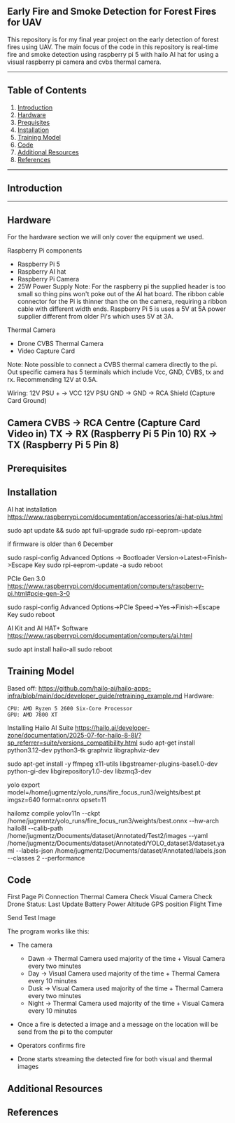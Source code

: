## **Early Fire and Smoke Detection for Forest Fires for UAV**

This repository is for my final year project on the early detection of forest fires using UAV. The main focus of the code in this repository is real-time fire and smoke detection using raspberry pi 5 with hailo AI hat for using a visual raspberry pi camera and cvbs thermal camera. 

---

## **Table of Contents**

1. [Introduction](#introduction)
2. [Hardware](#hardware)
3. [Prequisites](#prerequisites)
4. [Installation](#installation)
5. [Training Model](#training-model)
6. [Code](#code)
7. [Additional Resources](#additional-resources)
8. [References](#references)

---

## **Introduction**




---

## **Hardware**

For the hardware section we will only cover the equipment we used.

Raspberry Pi components
- Raspberry Pi 5
- Raspberry AI hat
- Raspberry Pi Camera
- 25W Power Supply
Note:
For the raspberry pi the supplied header is too small so thing pins won't poke out of the AI hat board.
The ribbon cable connector for the Pi is thinner than the on the camera, requiring a ribbon cable with different width ends.
Raspberry Pi 5 is uses a 5V at 5A power supplier different from older Pi's which uses 5V at 3A. 

Thermal Camera
- Drone CVBS Thermal Camera
- Video Capture Card

Note:
Note possible to connect a CVBS thermal camera directly to the pi. Out specific camera has 5 terminals which include Vcc, GND, CVBS, tx and rx. Recommending 12V at 0.5A. 

Wiring:
12V PSU +   -> VCC
12V PSU GND -> GND
            -> RCA Shield (Capture Card Ground)

Camera CVBS -> RCA Centre (Capture Card Video in)
TX          -> RX (Raspberry Pi 5 Pin 10)
RX          -> TX (Raspberry Pi 5 Pin 8)
---

## **Prerequisites**

## **Installation**

AI hat installation https://www.raspberrypi.com/documentation/accessories/ai-hat-plus.html

sudo apt update && sudo apt full-upgrade sudo rpi-eeprom-update

if firmware is older than 6 December

sudo raspi-config Advanced Options -> Bootloader Version->Latest->Finish->Escape Key sudo rpi-eeprom-update -a sudo reboot

PCIe Gen 3.0 https://www.raspberrypi.com/documentation/computers/raspberry-pi.html#pcie-gen-3-0

sudo raspi-config Advanced Options->PCIe Speed->Yes->Finish->Escape Key sudo reboot

AI Kit and AI HAT+ Software https://www.raspberrypi.com/documentation/computers/ai.html

sudo apt install hailo-all sudo reboot

## **Training Model**

Based off: https://github.com/hailo-ai/hailo-apps-infra/blob/main/doc/developer_guide/retraining_example.md Hardware:

    CPU: AMD Ryzen 5 2600 Six-Core Processor
    GPU: AMD 7800 XT

Installing Hailo AI Suite https://hailo.ai/developer-zone/documentation/2025-07-for-hailo-8-8l/?sp_referrer=suite/versions_compatibility.html sudo apt-get install python3.12-dev python3-tk graphviz libgraphviz-dev

sudo apt-get install -y ffmpeg x11-utils libgstreamer-plugins-base1.0-dev python-gi-dev libgirepository1.0-dev libzmq3-dev

yolo export model=/home/jugmentz/yolo_runs/fire_focus_run3/weights/best.pt imgsz=640 format=onnx opset=11

hailomz compile yolov11n
--ckpt /home/jugmentz/yolo_runs/fire_focus_run3/weights/best.onnx
--hw-arch hailo8l
--calib-path /home/jugmentz/Documents/dataset/Annotated/Test2/images
--yaml /home/jugmentz/Documents/dataset/Annotated/YOLO_dataset3/dataset.yaml
--labels-json /home/jugmentz/Documents/dataset/Annotated/labels.json
--classes 2
--performance

## **Code**

First Page
Pi Connection
Thermal Camera Check
Visual Camera Check
Drone Status:
Last Update
Battery Power
Altitude
GPS position
Flight Time

Send Test Image

The program works like this:

- The camera 
    - Dawn  -> Thermal Camera used majority of the time + Visual Camera every two minutes
    - Day   -> Visual Camera used majority of the time + Thermal Camera every 10 minutes
    - Dusk  -> Visual Camera used majority of the time + Thermal Camera every two minutes
    - Night -> Thermal Camera used majority of the time + Visual Camera every 10 minutes

- Once a fire is detected a image and a message on the location will be send from the pi to the computer
- Operators confirms fire
- Drone starts streaming the detected fire for both visual and thermal images

## **Additional Resources**

## **References**




